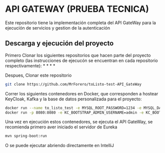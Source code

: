 # API GATEWAY (PRUEBA TECNICA)

Este repositorio tiene la implementación completa del API GateWay para la ejecución de servicios y gestion de la autenticación

## Descarga y ejecución del proyecto

Primero Clonar los siguientes repositorios que hacen parte del proyecto completo (las instrucciones de ejecucón se encuentran en cada repositorio respectivamente):
  *
  * 
  * 
  *

Despues, Clonar este repositorio
```bash
git clone https://github.com/MrForero/toListo-test-API_GateWay
```

Correr los siguientes contenedores en Docker, que corresponden a hostear KeyCloak, Kafka y la base de datos personalizada para el proyecto:

```bash
docker run --name to_listo_test -e MYSQL_ROOT_PASSWORD=1234 -e MYSQL_DATABASE=test -p 3306:3306 -d mysql:latest
docker run -p 8080:8080 -e KC_BOOTSTRAP_ADMIN_USERNAME=admin -e KC_BOOTSTRAP_ADMIN_PASSWORD=admin quay.io/keycloak/keycloak:latest start-dev
```

Una vez en ejecución estos contenedores, se ejecuta el API GateWay, se recomienda primero aver iniciado el servidor de Eureka

```bash
mvn spring-boot:run
```

O se puede ejecutar abriendo directamente en IntelliJ
